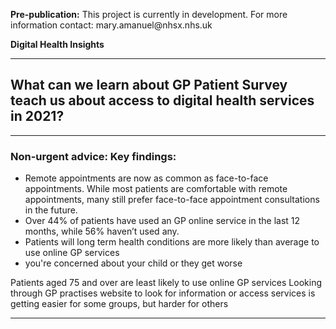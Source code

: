  </div>
 
  <p><b>Pre-publication:</b> This project is currently in development.  For more information contact: mary.amanuel@nhsx.nhs.uk</p>
</div>

<td class="nhsuk-table__cell">
          <strong class="nhsuk-tag">
  Digital Health Insights
</strong>

</td>


<hr class="nhsuk-u-margin-top-0 nhsuk-u-margin-bottom-6">

## What can we learn about GP Patient Survey teach us about access to digital health services in 2021?



<!--{% include update.html %}  -->



<hr class="nhsuk-u-margin-top-0 nhsuk-u-margin-bottom-6"> 

</div>
<div class="nhsuk-care-card nhsuk-care-card--primary">
  <div class="nhsuk-care-card__heading-container">
    <h3 class="nhsuk-care-card__heading"><span role="text"><span class="nhsuk-u-visually-hidden">Non-urgent advice: </span>Key findings:</span></h3>
    <span class="nhsuk-care-card__arrow" aria-hidden="true"></span>
  </div>
  <div class="nhsuk-care-card__content">

  <ul>
      <li> Remote appointments are now as common as face-to-face appointments. While most patients are comfortable with remote appointments, many still prefer face-to-face appointment consultations in the future. </li>
      <li>Over 44% of patients have used an GP online service in the last 12 months, while 56% haven’t used any. </li>
      <li>Patients will long term health conditions are more likely than average to use online GP services</li>
      <li>you're concerned about your child or they get worse</li>
    </ul>
    <p>Patients aged 75 and over are least likely to use online GP services
Looking through GP practises website to look for information or access services is getting easier for some groups, but harder for others</p>

  </div>
</div>

</div>

<hr class="nhsuk-u-margin-top-0 nhsuk-u-margin-bottom-6">